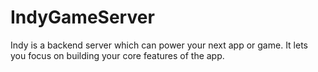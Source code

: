 # IndyGameServer
Indy is a backend server which can power your next app or game. It lets you focus on building your core features of the app. 
